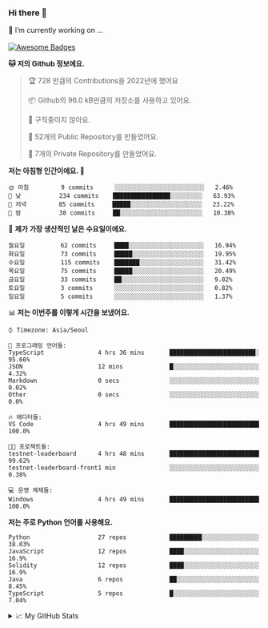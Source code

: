 ### Hi there 👋 
🔭 I’m currently working on ... </br></br>
[![Awesome Badges](https://img.shields.io/badge/Introduce-EN-green.svg)](https://github.com/tlatkdgus1/tlatkdgus1/blob/main/README.md.en)

<!--START_SECTION:waka-->
**🐱 저의 Github 정보에요.** 

> 🏆 728 만큼의 Contributions을 2022년에 했어요
 > 
> 📦 Github의 96.0 kB만큼의 저장소를 사용하고 있어요. 
 > 
> 🚫 구직중이지 않아요.
 > 
> 📜 52개의 Public Repository를 만들었어요. 
 > 
> 🔑 7개의 Private Repository를 만들었어요.  

**저는 아침형 인간이에요. 🐤** 

```text
🌞 아침         9 commits      ░░░░░░░░░░░░░░░░░░░░░░░░░   2.46% 
🌆 낮　         234 commits    ████████████████░░░░░░░░░   63.93% 
🌃 저녁         85 commits     █████░░░░░░░░░░░░░░░░░░░░   23.22% 
🌙 밤　         38 commits     ██░░░░░░░░░░░░░░░░░░░░░░░   10.38%

```
📅 **제가 가장 생산적인 날은 수요일이에요.** 

```text
월요일          62 commits     ████░░░░░░░░░░░░░░░░░░░░░   16.94% 
화요일          73 commits     █████░░░░░░░░░░░░░░░░░░░░   19.95% 
수요일          115 commits    ███████░░░░░░░░░░░░░░░░░░   31.42% 
목요일          75 commits     █████░░░░░░░░░░░░░░░░░░░░   20.49% 
금요일          33 commits     ██░░░░░░░░░░░░░░░░░░░░░░░   9.02% 
토요일          3 commits      ░░░░░░░░░░░░░░░░░░░░░░░░░   0.82% 
일요일          5 commits      ░░░░░░░░░░░░░░░░░░░░░░░░░   1.37%

```


📊 **저는 이번주를 이렇게 시간을 보냈어요.** 

```text
⌚︎ Timezone: Asia/Seoul

💬 프로그래밍 언어들: 
TypeScript               4 hrs 36 mins       ████████████████████████░   95.66% 
JSON                     12 mins             █░░░░░░░░░░░░░░░░░░░░░░░░   4.32% 
Markdown                 0 secs              ░░░░░░░░░░░░░░░░░░░░░░░░░   0.02% 
Other                    0 secs              ░░░░░░░░░░░░░░░░░░░░░░░░░   0.0%

🔥 에디터들: 
VS Code                  4 hrs 49 mins       █████████████████████████   100.0%

🐱‍💻 프로젝트들: 
testnet-leaderboard      4 hrs 48 mins       █████████████████████████   99.62% 
testnet-leaderboard-front1 min               ░░░░░░░░░░░░░░░░░░░░░░░░░   0.38%

💻 운영 체제들: 
Windows                  4 hrs 49 mins       █████████████████████████   100.0%

```

**저는 주로 Python 언어를 사용해요.** 

```text
Python                   27 repos            █████████░░░░░░░░░░░░░░░░   38.03% 
JavaScript               12 repos            ████░░░░░░░░░░░░░░░░░░░░░   16.9% 
Solidity                 12 repos            ████░░░░░░░░░░░░░░░░░░░░░   16.9% 
Java                     6 repos             ██░░░░░░░░░░░░░░░░░░░░░░░   8.45% 
TypeScript               5 repos             █░░░░░░░░░░░░░░░░░░░░░░░░   7.04%

```



<!--END_SECTION:waka-->

<details>
<summary>📈 My GitHub Stats</summary>
<p align="center"> <img src="https://github-readme-stats.vercel.app/api?username=tlatkdgus1&show_icons=true" alt="tlatkdgus1" />
</details>
